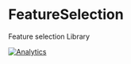 FeatureSelection
================

Feature selection Library

[![Analytics](https://ga-beacon.appspot.com/UA-57880046-1/tsfeat/FeaturesDocumentation)](https://github.com/isadoranun/tsfeat)
